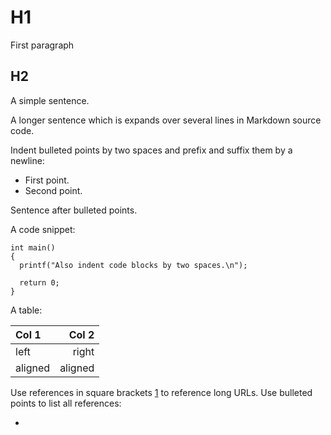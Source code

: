 # H1

First paragraph

## H2

A simple sentence.

A longer sentence which is expands
over several lines in Markdown source code.

Indent bulleted points by two spaces and prefix and suffix them by a newline:

  - First point.
  - Second point.

Sentence after bulleted points.

A code snippet:

```
int main()
{
  printf("Also indent code blocks by two spaces.\n");

  return 0;
}
```

A table:

| Col 1   | Col 2   |
|:--------|--------:|
| left    | right   |
| aligned | aligned |

Use references in square brackets [1] to reference long URLs.
Use bulleted points to list all references:

- [1]: https://www.google.com/
